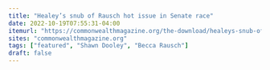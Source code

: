 ```yaml
---
title: "Healey’s snub of Rausch hot issue in Senate race"
date: 2022-10-19T07:55:31-04:00
itemurl: "https://commonwealthmagazine.org/the-download/healeys-snub-of-rausch-hot-issue-in-senate-race-2/"
sites: "commonwealthmagazine.org"
tags: ["featured", "Shawn Dooley", "Becca Rausch"]
draft: false
---
```


